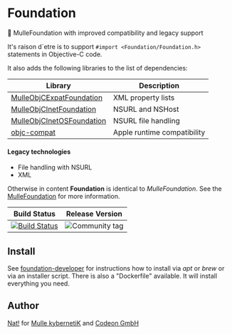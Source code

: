 # Foundation

💍 MulleFoundation with improved compatibility and legacy support

It's raison d´etre is to support `#import <Foundation/Foundation.h>`
statements in Objective-C code.

It also adds the following libraries to the list of dependencies:


Library                                                                            | Description
-----------------------------------------------------------------------------------|---------------------
[MulleObjCExpatFoundation](//github.com/MulleFoundation/MulleObjCExpatFoundation)  | XML property lists
[MulleObjCInetFoundation](//github.com/MulleFoundation/objc-compat)                | NSURL and NSHost
[MulleObjCInetOSFoundation](//github.com/MulleFoundation/objc-compat)              | NSURL file handling
[objc-compat](//github.com/MulleFoundation/objc-compat)                            | Apple runtime compatibility


####  Legacy technologies

* File handling with NSURL
* XML


Otherwise in content **Foundation** is identical to *MulleFoundation*. See the
[MulleFoundation](//github.com/MulleFoundation/MulleFoundation)
for more information.


Build Status | Release Version
-------------|-----------------------------------
[![Build Status](https://travis-ci.org/MulleFoundation/Foundation.svg)](https://travis-ci.org/MulleFoundation/Foundation) | ![Community tag](https://img.shields.io/github/tag/MulleFoundation/Foundation.svg)


## Install

See [foundation-developer](//github.com/MulleFoundation/foundation-developer)
for instructions how to install via *apt* or *brew* or via an
installer script. There is also a "Dockerfile" available. It will install
everything you need.


## Author

[Nat!](//www.mulle-kybernetik.com/weblog) for
[Mulle kybernetiK](//www.mulle-kybernetik.com) and
[Codeon GmbH](//www.codeon.de)
